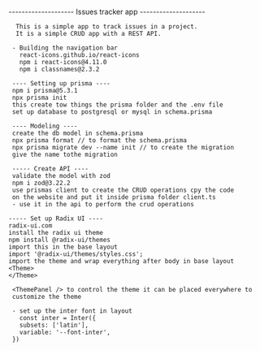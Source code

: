 -------------------- Issues tracker app --------------------

      This is a simple app to track issues in a project. 
      It is a simple CRUD app with a REST API.
 
     - Building the navigation bar
       react-icons.github.io/react-icons
       npm i react-icons@4.11.0
       npm i classnames@2.3.2

     ---- Setting up prisma ----
     npm i prisma@5.3.1
     npx prisma init
     this create tow things the prisma folder and the .env file
     set up database to postgresql or mysql in schema.prisma

     ---- Modeling ----
     create the db model in schema.prisma
     npx prisma format // to format the schema.prisma
     npx prisma migrate dev --name init // to create the migration
     give the name tothe migration

     ----- Create API ----
     validate the model with zod
     npm i zod@3.22.2
     use prismas client to create the CRUD operations cpy the code
     on the website and put it inside prisma folder client.ts
     - use it in the api to perform the crud operations

    ----- Set up Radix UI ----
    radix-ui.com
    install the radix ui theme
    npm install @radix-ui/themes
    import this in the base layout
    import '@radix-ui/themes/styles.css';
    import the theme and wrap everything after body in base layout 
    <Theme>
    </Theme>

     <ThemePanel /> to control the theme it can be placed everywhere to
     customize the theme

     - set up the inter font in layout
       const inter = Inter({
       subsets: ['latin'],
       variable: '--font-inter',
     })


